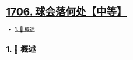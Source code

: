 # [1706. 球会落何处【中等】](https://github.com/Tdahuyou/TNotes.leetcode/tree/main/notes/1706.%20%E7%90%83%E4%BC%9A%E8%90%BD%E4%BD%95%E5%A4%84%E3%80%90%E4%B8%AD%E7%AD%89%E3%80%91)

<!-- region:toc -->

- [1. 📝 概述](#1--概述)

<!-- endregion:toc -->

## 1. 📝 概述
